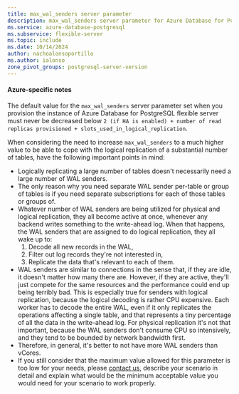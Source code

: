 ```yaml
---
title: max_wal_senders server parameter
description: max_wal_senders server parameter for Azure Database for PostgreSQL - Flexible Server.
ms.service: azure-database-postgresql
ms.subservice: flexible-server
ms.topic: include
ms.date: 10/14/2024
author: nachoalonsoportillo
ms.author: ialonso
zone_pivot_groups: postgresql-server-version
---
```

#### Azure-specific notes
The default value for the `max_wal_senders` server parameter set when you provision the instance of Azure Database for PostgreSQL flexible server must never be decreased below `2 (if HA is enabled) + number of read replicas provisioned + slots_used_in_logical_replication`.

When considering the need to increase `max_wal_senders` to a much higher value to be able to cope with the logical replication of a substantial number of tables, have the following important points in mind:

- Logically replicating a large number of tables doesn't necessarily need a large number of WAL senders.
- The only reason why you need separate WAL sender per-table or group of tables is if you need separate subscriptions for each of those tables or groups of.
- Whatever number of WAL senders are being utilized for physical and logical replication, they all become active at once, whenever any backend writes something to the write-ahead log. When that happens, the WAL senders that are assigned to do logical replication, they all wake up to:
    1. Decode all new records in the WAL, 
    1. Filter out log records they're not interested in,
    1. Replicate the data that's relevant to each of them. 
- WAL senders are similar to connections in the sense that, if they are idle, it doesn't matter how many there are. However, if they are active, they'll just compete for the same resources and the performance could end up being terribly bad. This is especially true for senders with logical replication, because the logical decoding is rather CPU expensive. Each worker has to decode the entire WAL, even if it only replicates the operations affecting a single table, and that represents a tiny percentage of all the data in the write-ahead log. For physical replication it's not that important, because the WAL senders don't consume CPU so intensively, and they tend to be bounded by network bandwidth first.
- Therefore, in general, it's better to not have more WAL senders than vCores.
- If you still consider that the maximum value allowed for this parameter is too low for your needs, please [contact us](../overview.md#contacts), describe your scenario in detail and explain what would be the minimum acceptable value you would need for your scenario to work properly.